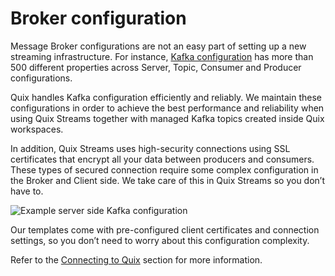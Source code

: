 # Broker configuration

Message Broker configurations are not an easy part of setting up a new streaming infrastructure. For instance, [Kafka configuration](https://kafka.apache.org/documentation/#configuration) has more than 500 different properties across Server, Topic, Consumer and Producer configurations.

Quix handles Kafka configuration efficiently and reliably. We maintain these configurations in order to achieve the best performance and reliability when using Quix Streams together with managed Kafka topics created inside Quix workspaces.

In addition, Quix Streams uses high-security connections using SSL certificates that encrypt all your data between producers and consumers. These types of secured connection require some complex configuration in the Broker and Client side. We take care of this in Quix Streams so you don’t have to.

![Example server side Kafka configuration](../images/BrokerConfiguration.jpg)

Our templates come with pre-configured client certificates and connection settings, so you don’t need to worry about this configuration complexity.

Refer to the [Connecting to Quix](/sdk/connect) section for more information.
